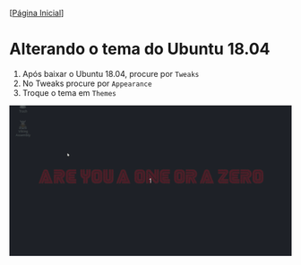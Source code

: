 [[Página Inicial](../tut_config/home.md)]

# Alterando o tema do Ubuntu 18.04

1. Após baixar o Ubuntu 18.04, procure por `Tweaks`
2. No Tweaks procure por `Appearance`
3. Troque o tema em `Themes`

<img src="../../gifs/theme.gif">